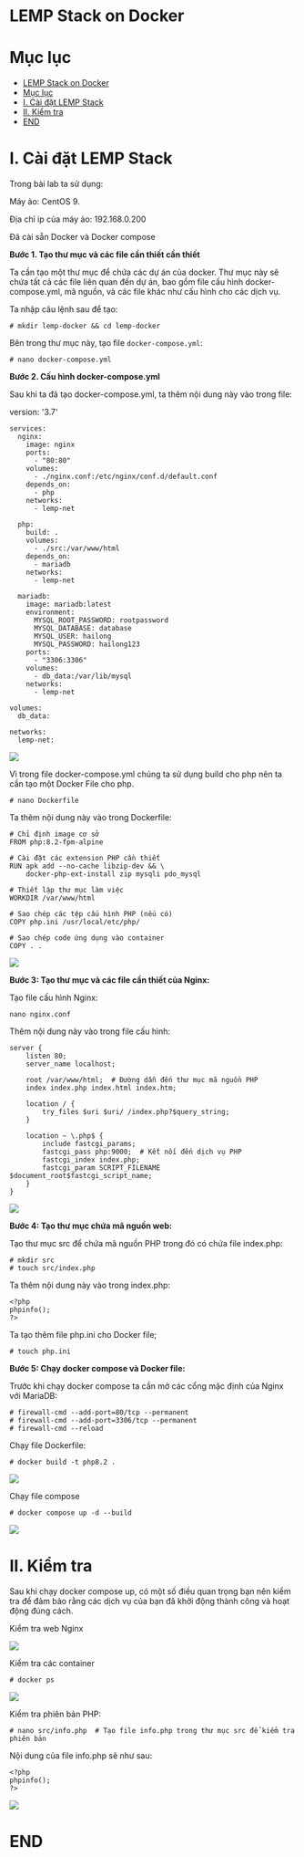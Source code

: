 # LEMP Stack on Docker

# Mục lục

- [LEMP Stack on Docker](#lemp-stack-on-docker)
- [Mục lục](#mục-lục)
- [I. Cài đặt LEMP Stack](#i-cài-đặt-lemp-stack)
- [II. Kiểm tra](#ii-kiểm-tra)
- [END](#end)



# I. Cài đặt LEMP Stack
Trong bài lab ta sử dụng:

  Máy ảo: CentOS 9.
    
  Địa chỉ ip của máy ảo: 192.168.0.200

  Đã cài sẵn Docker và Docker compose

**Bước 1. Tạo thư mục và các file cần thiết cần thiết**

Ta cần tạo một thư mục để chứa các dự án của docker. Thư mục này sẽ chứa tất cả các file liên quan đến dự án, bao gồm file cấu hình docker-compose.yml, mã nguồn, và các file khác như cấu hình cho các dịch vụ.

Ta nhập câu lệnh sau để tạo:

    # mkdir lemp-docker && cd lemp-docker

Bên trong thư mục này, tạo file ``docker-compose.yml``:

    # nano docker-compose.yml

**Bước 2. Cấu hình docker-compose.yml**

Sau khi ta đã tạo docker-compose.yml, ta thêm nội dung này vào trong file:
  
version: '3.7'

    services:
      nginx:
        image: nginx
        ports:
          - "80:80"
        volumes:
          - ./nginx.conf:/etc/nginx/conf.d/default.conf
        depends_on:
          - php
        networks:
          - lemp-net

      php:
        build: .
        volumes:
          - ./src:/var/www/html
        depends_on:
          - mariadb
        networks:
          - lemp-net

      mariadb:
        image: mariadb:latest
        environment:
          MYSQL_ROOT_PASSWORD: rootpassword
          MYSQL_DATABASE: database
          MYSQL_USER: hailong
          MYSQL_PASSWORD: hailong123
        ports:
          - "3306:3306"
        volumes:
          - db_data:/var/lib/mysql
        networks:
          - lemp-net

    volumes:
      db_data:

    networks:
      lemp-net:

![](/img/Docker_LEMP_FileCompose.png)

Vì trong file docker-compose.yml chúng ta sử dụng build cho php nên ta cần tạo một Docker File cho php.

    # nano Dockerfile

Ta thêm nội dung này vào trong Dockerfile:

    # Chỉ định image cơ sở
    FROM php:8.2-fpm-alpine

    # Cài đặt các extension PHP cần thiết
    RUN apk add --no-cache libzip-dev && \
        docker-php-ext-install zip mysqli pdo_mysql

    # Thiết lập thư mục làm việc
    WORKDIR /var/www/html

    # Sao chép các tệp cấu hình PHP (nếu có)
    COPY php.ini /usr/local/etc/php/

    # Sao chép code ứng dụng vào container
    COPY . .

![](/img/Docker_LEMP_DockerFile.png)

**Bước 3: Tạo thư mục và các file cần thiết của Nginx:**

Tạo file cấu hình Nginx:

    nano nginx.conf

Thêm nội dung này vào trong file cấu hình:

    server {
        listen 80;
        server_name localhost;

        root /var/www/html;  # Đường dẫn đến thư mục mã nguồn PHP
        index index.php index.html index.htm;

        location / {
            try_files $uri $uri/ /index.php?$query_string;
        }

        location ~ \.php$ {
            include fastcgi_params;
            fastcgi_pass php:9000;  # Kết nối đến dịch vụ PHP
            fastcgi_index index.php;
            fastcgi_param SCRIPT_FILENAME $document_root$fastcgi_script_name;
        }
    }


![](/img/Docker_LEMP_NginxConfig.png)

**Bước 4: Tạo thư mục chứa mã nguồn web:**

Tạo thư mục src để chứa mã nguồn PHP trong đó có chứa file index.php:

    # mkdir src
    # touch src/index.php

Ta thêm nội dung này vào trong index.php:

    <?php
    phpinfo();
    ?>

Ta tạo thêm file php.ini cho Docker file;

    # touch php.ini


**Bước 5: Chạy docker compose và Docker file:**

Trước khi chạy docker compose ta cần mở các cổng mặc định của Nginx với MariaDB:

    # firewall-cmd --add-port=80/tcp --permanent
    # firewall-cmd --add-port=3306/tcp --permanent
    # firewall-cmd --reload

Chạy file Dockerfile:

    # docker build -t php8.2 .

![](/img/Docker_LEMP_Build.png)

Chạy file compose

    # docker compose up -d --build

![](/img/Docker_LEMP_RunDockerCompose.png)


# II. Kiểm tra

Sau khi chạy docker compose up, có một số điều quan trọng bạn nên kiểm tra để đảm bảo rằng các dịch vụ của bạn đã khởi động thành công và hoạt động đúng cách.

Kiểm tra web Nginx

![](/img/Docker_LEMP_CheckNginx.png)

Kiểm tra các container

    # docker ps

![](/img/Docker_LEMP_ps.png)

Kiểm tra phiên bản PHP:

    # nano src/info.php  # Tạo file info.php trong thư mục src để kiểm tra phiên bản

Nội dung của file info.php sẽ như sau:

    <?php
    phpinfo();
    ?>

![](/img/Docker_LEMP_info_php.png)

# END